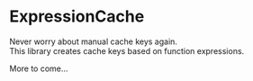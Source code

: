 # ExpressionCache

Never worry about manual cache keys again.  
This library creates cache keys based on function expressions.

More to come...